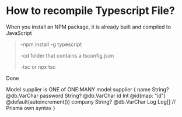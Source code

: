 # How to recompile Typescript File?

When you install an NPM package, it is already built and compiled to JavaScript

> -npm install -g typescript
>
> -cd folder that contains a tsconfig.json
>
> -tsc or npx tsc

Done

Model supplier is ONE of ONE:MANY
model supplier {
  name     String? @db.VarChar
  password String? @db.VarChar
  id       Int     @id(map: "id") @default(autoincrement())
  company  String? @db.VarChar
  Log      Log[] // Prisma own syntax
}